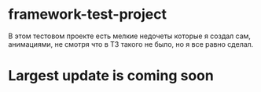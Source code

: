 # framework-test-project

В этом тестовом проекте есть мелкие недочеты которые я создал сам, анимациями, не смотря что в ТЗ такого не было, но я все равно сделал.

# Largest update is coming soon
